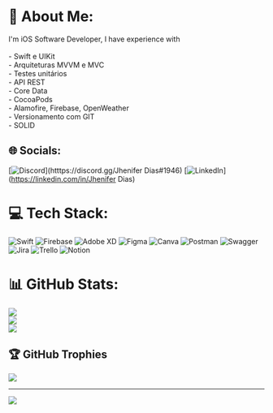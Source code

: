 # 💫 About Me:
I'm iOS Software Developer, I have experience with <br><br>- Swift e UIKit<br>- Arquiteturas MVVM e MVC<br>- Testes unitários<br>- API REST<br>- Core Data<br>- CocoaPods<br>- Alamofire, Firebase, OpenWeather<br>- Versionamento com GIT<br>- SOLID


## 🌐 Socials:
[![Discord](https://img.shields.io/badge/Discord-%237289DA.svg?logo=discord&logoColor=white)](htttps://discord.gg/Jhenifer Dias#1946) [![LinkedIn](https://img.shields.io/badge/LinkedIn-%230077B5.svg?logo=linkedin&logoColor=white)](https://linkedin.com/in/Jhenifer Dias) 

# 💻 Tech Stack:
![Swift](https://img.shields.io/badge/swift-F54A2A?style=for-the-badge&logo=swift&logoColor=white) ![Firebase](https://img.shields.io/badge/firebase-%23039BE5.svg?style=for-the-badge&logo=firebase) ![Adobe XD](https://img.shields.io/badge/Adobe%20XD-470137?style=for-the-badge&logo=Adobe%20XD&logoColor=#FF61F6) 	![Figma](https://img.shields.io/badge/figma-%23F24E1E.svg?style=for-the-badge&logo=figma&logoColor=white) ![Canva](https://img.shields.io/badge/Canva-%2300C4CC.svg?style=for-the-badge&logo=Canva&logoColor=white) ![Postman](https://img.shields.io/badge/Postman-FF6C37?style=for-the-badge&logo=postman&logoColor=white) ![Swagger](https://img.shields.io/badge/-Swagger-%23Clojure?style=for-the-badge&logo=swagger&logoColor=white) ![Jira](https://img.shields.io/badge/jira-%230A0FFF.svg?style=for-the-badge&logo=jira&logoColor=white) ![Trello](https://img.shields.io/badge/Trello-%23026AA7.svg?style=for-the-badge&logo=Trello&logoColor=white) ![Notion](https://img.shields.io/badge/Notion-%23000000.svg?style=for-the-badge&logo=notion&logoColor=white)
# 📊 GitHub Stats:
![](https://github-readme-stats.vercel.app/api?username=JheniferDias&theme=radical&hide_border=false&include_all_commits=true&count_private=true)<br/>
![](https://github-readme-streak-stats.herokuapp.com/?user=JheniferDias&theme=radical&hide_border=false)<br/>
![](https://github-readme-stats.vercel.app/api/top-langs/?username=JheniferDias&theme=radical&hide_border=false&include_all_commits=true&count_private=true&layout=compact)

## 🏆 GitHub Trophies
![](https://github-profile-trophy.vercel.app/?username=JheniferDias&theme=radical&no-frame=false&no-bg=true&margin-w=4)

---
[![](https://visitcount.itsvg.in/api?id=JheniferDias&icon=0&color=0)](https://visitcount.itsvg.in)



  
<!-- Proudly created with GPRM ( https://gprm.itsvg.in ) -->
